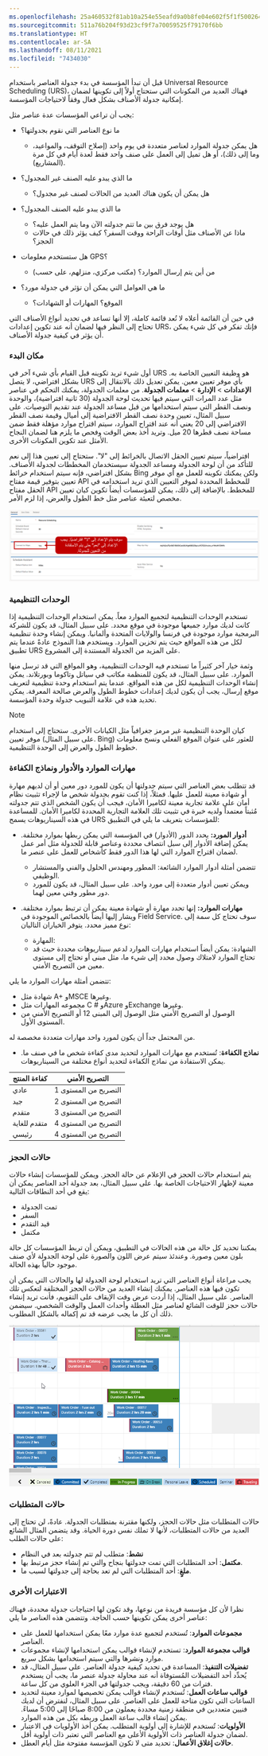 ```yaml
---
ms.openlocfilehash: 25a460532f81ab10a254e55eafd9a0b8fe04e602f5f1f5002642372fc00bd25a
ms.sourcegitcommit: 511a76b204f93d23cf9f7a70059525f79170f6bb
ms.translationtype: HT
ms.contentlocale: ar-SA
ms.lasthandoff: 08/11/2021
ms.locfileid: "7434030"
---
```

قبل أن تبدأ المؤسسة في بدء جدولة العناصر باستخدام Universal Resource Scheduling ‏(URS)، فهناك العديد من المكونات التي ستحتاج أولاً إلى تكوينها لضمان إمكانية جدولة الأصناف بشكل فعال وفقاً لاحتياجات المؤسسة.

يجب أن تراعي المؤسسات عدة عناصر مثل:

-   ما نوع العناصر التي نقوم بجدولتها؟
    -   هل يمكن جدولة الموارد لعناصر متعددة في يوم واحد (إصلاح التوقف، والمواعيد، وما إلى ذلك)، أو هل تميل إلى العمل على صنف واحد فقط لعدة أيام في كل مرة (المشاريع).

-   ما الذي يبدو عليه الصنف غير المجدول؟
    -   هل يمكن أن يكون هناك العديد من الحالات لصنف غير مجدول؟
-   ما الذي يبدو عليه الصنف المجدول؟
    -   هل يوجد فرق بين ما تتم جدولته الآن وما يتم العمل عليه؟
    -   ماذا عن الأصناف مثل أوقات الراحة ووقت السفر؟ كيف يؤثر ذلك في حالات الحجز؟
-   هل ستستخدم معلومات GPS؟
    -   من أين يتم إرسال الموارد؟ (مكتب مركزي، منزلهم، على حسب)
-   ما هي العوامل التي يمكن أن تؤثر في جدولة مورد؟
    -   الموقع؟ المهارات أو الشهادات؟

في حين أن القائمة أعلاه لا تُعد قائمة كاملة، إلا أنها تساعد في تحديد أنواع الأصناف التي تحتاج إلى النظر فيها لضمان أنه عند تكوين إعدادات URS، فإنك تفكر في كل شيء يمكن أن يؤثر في كيفية جدولة الأصناف.

### <a name="where-to-begin"></a>مكان البدء

أول شيء تريد تكوينه قبل القيام بأي شيء آخر في URS هو وظيفة التعيين الخاصة به. بشكل افتراضي، لا يتصل URS بأي موفر تعيين معين. يمكن تعديل ذلك بالانتقال إلى **الإعدادات** \> **الإدارة** \> **معلمات الجدولة**. من معلمات الجدولة، يمكنك التحكم في عناصر مثل عدد المرات التي سيتم فيها تحديث لوحة الجدولة (30 ثانية افتراضية)، والوحدة ونصف القطر التي سيتم استخدامها من قبل مساعد الجدولة عند تقديم التوصيات. على سبيل المثال، تعيين وحدة نصف القطر الافتراضية إلى أميال وقيمة نصف القطر الافتراضي إلى 20 يعني أنه عند اقتراح الموارد، سيتم اقتراح موارد مؤهلة فقط ضمن مساحة نصف قطرها 20 ميل. وتريد أخذ بعض الوقت وفحص ما يلزم هنا لضمان النجاح الأمثل عند تكوين المكونات الأخرى.

افتراضياً، سيتم تعيين الحقل الاتصال بالخرائط إلى "لا". ستحتاج إلى تعيين هذا إلى نعم للتأكد من أن لوحة الجدولة ومساعد الجدولة سيستخدمان المخططات لجدولة الأصناف. بشكل افتراضي، فإنه سيتم استخدام خرائط Bing ولكن يمكنك تكوينه للعمل مع أي موفر تعيين بتوفير قيمة مفتاح API للمخطط المحددة لموفر التعيين الذي تريد استخدامه في الحقل مفتاح API للمخطط. بالإضافة إلى ذلك، يمكن للمؤسسات أيضاً تكوين كيان تعيين مخصص لتعبئة عناصر مثل خط الطول والعرض، إذا لزم الأمر.


![لقطة شاشة للاتصال بالخرائط مُشار إليها بنعم.](../media/URS-Unit2-1.png)

### <a name="organizational-units"></a>الوحدات التنظيمية

تستخدم الوحدات التنظيمية لتجميع الموارد معاً. يمكن استخدام الوحدات التنظيمية إذا كانت لديك موارد جميعها موجودة في موقع محدد. على سبيل المثال، قد يكون للشركة البرمجية موارد موجودة في فرنسا والولايات المتحدة وألمانيا. ويمكن إنشاء وحدة تنظيمية لكل من هذه المواقع حيث يتم تخزين الموارد. ويستخدم هذا النموذج عادةً عندما يتم تطبيق URS على المزيد من الجدولة المستندة إلى المشروع.

وثمة خيار آخر كثيراً ما تستخدم فيه الوحدات التنظيمية، وهو المواقع التي قد ترسل منها الموارد. على سبيل المثال، قد يكون للمنظمة مكاتب في سياتل وتاكوما وبورتلاند.
يمكن إنشاء الوحدات التنظيمية لكل من هذه المواقع. عندما يتم استخدام وحدة تنظيمية لتعريف موقع إرسال، يجب أن يكون لديك إعدادات خطوط الطول والعرض صالحة المعرفة. يمكن تحديد هذه في علامة التبويب جدولة وحدة المؤسسة.

> [!NOTE] 
> كيان الوحدة التنظيمية غير مرمز جغرافياً مثل الكيانات الأخرى. ستحتاج إلى استخدام موفر تعيين (على سبيل المثال. Bing) للعثور على عنوان الموقع الفعلي ونسخ معلومات خطوط الطول والعرض إلى الوحدة التنظيمية.

### <a name="resource-skills-roles-and-proficiency-models"></a>مهارات الموارد والأدوار ونماذج الكفاءة

قد تتطلب بعض العناصر التي سيتم جدولتها أن يكون للمورد دور معين أو أن لديهم مهارة أو شهادة معينة للعمل عليها. فمثلاً، إذا كنت تقوم بجدولة شخص ما لإجراء تثبيت نظام أمان على علامة تجارية معينة لكاميرا الأمان، فيجب أن يكون الشخص الذي تتم جدولته مُثبتاً معتمداً ولديه خبرة في تثبيت تلك العلامة التجارية المحددة لكاميرا الأمان. للمساعدة في هذه السيناريوهات يسمح URS للمؤسسات بتعريف ما يلي في التطبيق:

-   **أدوار المورد:** يحدد الدور (الأدوار) في المؤسسة التي يمكن ربطها بموارد مختلفة. يمكن إضافة الأدوار إلى سبل انتصاف محددة وعناصر قابلة للجدولة مثل أمر عمل لضمان اقتراح الموارد التي لها هذا الدور فقط كأشخاص للعمل على عنصر ما.
    -   تتضمن أمثلة أدوار الموارد الشائعة: المطور ومهندس الحلول والفني والمستشار الوظيفي.
    -   ويمكن تعيين أدوار متعددة إلى مورد واحد. على سبيل المثال، قد يكون للمورد دور مطور وفني معين لهما.

-   **مهارات الموارد:** إنها تحدد مهارة أو شهادة معينة يمكن أن ترتبط بموارد مختلفة. ويشار إليها أيضاً بالخصائص الموجودة في Field Service. سوف تحتاج كل سمة إلى نوع مميز محدد. يتوفر الخياران التاليان:
    -   المهارة:
    -   الشهادة: يمكن أيضاً استخدام مهارات الموارد لدعم سيناريوهات محددة حيث قد تحتاج الموارد لامتلاك وصول محدد إلى شيء ما، مثل مبنى أو تحتاج إلى مستوى معين من التصريح الأمني.

تتضمن أمثلة مهارات الموارد ما يلي:

-   شهادة مثل A+ وMSCE وغيرها.
-   مجموعه المهارات مثل C \# وAzure وExchange وغيرها.
-   الوصول أو التصريح الأمني مثل الوصول إلى المبنى 12 أو التصريح الأمني من المستوى الأول.

من المحتمل جداً أن يكون لمورد واحد مهارات متعددة مخصصة له.

-   **نماذج الكفاءة**: تُستخدم مع مهارات الموارد لتحديد مدى كفاءة شخص ما في صنف ما. يمكن الاستفادة من نماذج الكفاءة لتحديد أنواع مختلفة من السيناريوهات.

  |كفاءة المنتج  | التصريح الأمني  |
  --------------------- |-------------------- |
  |عادي             | التصريح من المستوى 1   |
  |جيد                 | التصريح من المستوى 2   |
  |متقدم              | التصريح من المستوى 3   |
  |متقدم للغاية       | التصريح من المستوى 4   |
  |رئيسي               | التصريح من المستوى 4   |

### <a name="booking-statuses"></a>حالات الحجز

يتم استخدام حالات الحجز في الإعلام عن حالة الحجز. ويمكن للمؤسسات إنشاء حالات معينة لإظهار الاحتياجات الخاصة بها. على سبيل المثال، بعد جدولة أحد العناصر يمكن أن يقع في أحد النطاقات التالية:

-   تمت الجدولة
-   السفر
-   ‏‏قيد التقدم
-   مكتمل

يمكننا تحديد كل حالة من هذه الحالات في التطبيق، ويمكن أن تربط المؤسسات كل حالة بلون معين وصورة. وعندئذ سيتم عرض اللون والصورة على لوحة الجدولة لأي صنف موجود حالياً بهذه الحالة.

يجب مراعاة أنواع العناصر التي تريد استخدام لوحة الجدولة لها والحالات التي يمكن أن تكون فيها هذه العناصر. يمكنك إنشاء العديد من حالات الحجز المختلفة لتعكس تلك العناصر. على سبيل المثال، إذا أردت عرض وقت الإيقاف على التقويم، فأنت تريد إنشاء حالات حجز للوقت الشائع لعناصر مثل العطلة وأحداث العمل والوقت الشخصي. سيضمن ذلك أن كل ما يجب عرضه قد تم إكماله بالشكل المطلوب.


![لقطة شاشة للوحة جدولة مع أوامر العمل.](../media/URS-Unit2-2.png)

### <a name="requirement-statuses"></a>حالات المتطلبات

حالات المتطلبات مثل حالات الحجز، ولكنها مقترنة بمتطلبات الجدولة. عادةً، لن تحتاج إلى العديد من حالات المتطلبات، لأنها لا تملك نفس دورة الحياة. وقد يتضمن المثال الشائع على حالات الطلب:

-   **نشط**: متطلب لم تتم جدولته بعد في النظام
-   **مكتمل**: أحد المتطلبات التي تمت جدولتها بنجاح والتي تم إنشاء حجز مرتبط بها.
-   **ملغٍ**: أحد المتطلبات التي لم تعد بحاجة إلى جدولتها لسبب ما.

### <a name="other-considerations"></a>الاعتبارات الأخرى

نظرا لأن كل مؤسسة فريدة من نوعها، وقد تكون لها احتياجات جدولة محددة، فهناك عناصر أخرى يمكن تكوينها حسب الحاجة. وتتضمن هذه العناصر ما يلي:

-   **مجموعات الموارد**: تُستخدم لتجميع عدة موارد معًا يمكن استخدامها للعمل على العناصر.
-   **قوالب مجموعة الموارد**: تستخدم لإنشاء قوالب يمكن استخدامها لإنشاء مجموعات موارد ونشرها والتي سيتم استخدامها بشكل سريع.
-   **تفضيلات التنفيذ**: المساعدة في تحديد كيفية جدولة العناصر. على سبيل المثال، قد يُحدِّد أحد التفضيلات المُستوفاة أنه عند محاولة جدولة عنصر ما، يجب أن يستخدم فترات من 60 دقيقة، ويجب جدولتها في الجزء العلوي من كل ساعة.
-   **قوالب ساعات العمل**: تُستخدم لإنشاء قوالب يمكن تخصيصها لموارد معينة لتحديد الساعات التي تكون متاحة للعمل على العناصر. على سبيل المثال، لنفترض أن لديك فنيين متعددين في منطقة زمنية محددة يعملون من 8:00 صباحًا إلى 5:00 مساءً. يمكن إنشاء قالب ساعة العمل وربطه بكل من هذه الموارد.
-   **الأولويات**: تُستخدم للإشارة إلى أولوية المتطلب. يمكن أخذ الأولويات في الاعتبار لضمان جدولة العناصر ذات الأولوية الأعلى مع العناصر التي تعتبر ذات أولوية أقل.
-   **حالات إغلاق الأعمال**: تحديد متى لا تكون المؤسسة مفتوحة مثل أيام العطل.

